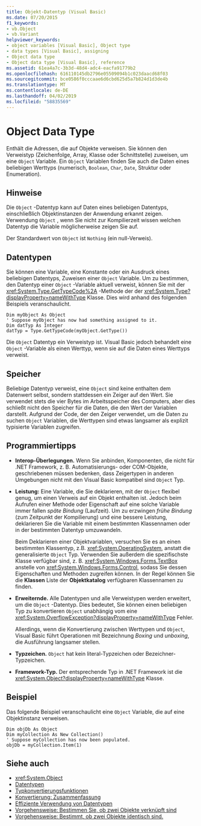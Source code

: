 ```yaml
---
title: Objekt-Datentyp (Visual Basic)
ms.date: 07/20/2015
f1_keywords:
- vb.Object
- vb.Variant
helpviewer_keywords:
- object variables [Visual Basic], Object type
- data types [Visual Basic], assigning
- Object data type
- Object data type [Visual Basic], reference
ms.assetid: 61ea4a7c-3b3d-48d4-adc4-eacfa91779b2
ms.openlocfilehash: 616110145db2796e05509094b1c023daacd68f03
ms.sourcegitcommit: bce0586f0cccaae6d6cbd625d5a7b824d1d3de4b
ms.translationtype: MT
ms.contentlocale: de-DE
ms.lasthandoff: 04/02/2019
ms.locfileid: "58835569"
---
```

# <a name="object-data-type"></a>Object Data Type
Enthält die Adressen, die auf Objekte verweisen. Sie können den Verweistyp (Zeichenfolge, Array, Klasse oder Schnittstelle) zuweisen, um eine `Object` Variable. Ein `Object` Variablen finden Sie auch die Daten eines beliebigen Werttyps (numerisch, `Boolean`, `Char`, `Date`, Struktur oder Enumeration).  
  
## <a name="remarks"></a>Hinweise  
 Die `Object` -Datentyp kann auf Daten eines beliebigen Datentyps, einschließlich Objektinstanzen der Anwendung erkannt zeigen. Verwendung `Object` , wenn Sie nicht zur Kompilierzeit wissen welchen Datentyp die Variable möglicherweise zeigen Sie auf.  
  
 Der Standardwert von `Object` ist `Nothing` (ein null-Verweis).  
  
## <a name="data-types"></a>Datentypen  
 Sie können eine Variable, eine Konstante oder ein Ausdruck eines beliebigen Datentyps, Zuweisen einer `Object` Variable. Um zu bestimmen, den Datentyp einer `Object` -Variable aktuell verweist, können Sie mit der <xref:System.Type.GetTypeCode%2A> -Methode der der <xref:System.Type?displayProperty=nameWithType> Klasse. Dies wird anhand des folgenden Beispiels veranschaulicht.  
  
```  
Dim myObject As Object  
' Suppose myObject has now had something assigned to it.  
Dim datTyp As Integer  
datTyp = Type.GetTypeCode(myObject.GetType())  
```  
  
 Die `Object` Datentyp ein Verweistyp ist. Visual Basic jedoch behandelt eine `Object` -Variable als einen Werttyp, wenn sie auf die Daten eines Werttyps verweist.  
  
## <a name="storage"></a>Speicher  
 Beliebige Datentyp verweist, eine `Object` sind keine enthalten dem Datenwert selbst, sondern stattdessen ein Zeiger auf den Wert. Sie verwendet stets die vier Bytes im Arbeitsspeicher des Computers, aber dies schließt nicht den Speicher für die Daten, die den Wert der Variablen darstellt. Aufgrund der Code, der den Zeiger verwendet, um die Daten zu suchen `Object` Variablen, die Werttypen sind etwas langsamer als explizit typisierte Variablen zugreifen.  
  
## <a name="programming-tips"></a>Programmiertipps  
  
-   **Interop-Überlegungen.** Wenn Sie anbinden, Komponenten, die nicht für .NET Framework, z. B. Automatisierungs- oder COM-Objekte, geschriebenen müssen bedenken, dass Zeigertypen in anderen Umgebungen nicht mit den Visual Basic kompatibel sind `Object` Typ.  
  
-   **Leistung:** Eine Variable, die Sie deklarieren, mit der `Object` flexibel genug, um einen Verweis auf ein Objekt enthalten ist. Jedoch beim Aufrufen einer Methode oder Eigenschaft auf eine solche Variable immer fallen *späte Bindung* (Laufzeit). Um zu erzwingen *frühe Bindung* (zum Zeitpunkt der Kompilierung) und eine bessere Leistung, deklarieren Sie die Variable mit einem bestimmten Klassennamen oder in der bestimmten Datentyp umzuwandeln.  
  
     Beim Deklarieren einer Objektvariablen, versuchen Sie es an einen bestimmten Klassentyp, z.B. <xref:System.OperatingSystem>, anstatt die generalisierte `Object` Typ. Verwenden Sie außerdem die spezifischste Klasse verfügbar sind, z. B. <xref:System.Windows.Forms.TextBox> anstelle von <xref:System.Windows.Forms.Control>, sodass Sie dessen Eigenschaften und Methoden zugreifen können. In der Regel können Sie die **Klassen** Liste der **Objektkatalog** verfügbaren Klassennamen zu finden.  
  
-   **Erweiternde.** Alle Datentypen und alle Verweistypen werden erweitert, um die `Object` -Datentyp. Dies bedeutet, Sie können einen beliebigen Typ zu konvertieren `Object` unabhängig vom eine <xref:System.OverflowException?displayProperty=nameWithType> Fehler.  
  
     Allerdings, wenn die Konvertierung zwischen Werttypen und `Object`, Visual Basic führt Operationen mit Bezeichnung *Boxing* und *unboxing*, die Ausführung langsamer stellen.  
  
-   **Typzeichen.** `Object` hat kein literal-Typzeichen oder Bezeichner-Typzeichen.  
  
-   **Framework-Typ.** Der entsprechende Typ in .NET Framework ist die <xref:System.Object?displayProperty=nameWithType> Klasse.  
  
## <a name="example"></a>Beispiel  
 Das folgende Beispiel veranschaulicht eine `Object` Variable, die auf eine Objektinstanz verweisen.  
  
```  
Dim objDb As Object  
Dim myCollection As New Collection()  
' Suppose myCollection has now been populated.  
objDb = myCollection.Item(1)  
```  
  
## <a name="see-also"></a>Siehe auch

- <xref:System.Object>
- [Datentypen](../../../visual-basic/language-reference/data-types/index.md)
- [Typkonvertierungsfunktionen](../../../visual-basic/language-reference/functions/type-conversion-functions.md)
- [Konvertierung: Zusammenfassung](../../../visual-basic/language-reference/keywords/conversion-summary.md)
- [Effiziente Verwendung von Datentypen](../../../visual-basic/programming-guide/language-features/data-types/efficient-use-of-data-types.md)
- [Vorgehensweise: Bestimmen Sie, ob zwei Objekte verknüpft sind](../../../visual-basic/programming-guide/language-features/variables/how-to-determine-whether-two-objects-are-related.md)
- [Vorgehensweise: Bestimmt, ob zwei Objekte identisch sind.](../../../visual-basic/programming-guide/language-features/variables/how-to-determine-whether-two-objects-are-identical.md)
